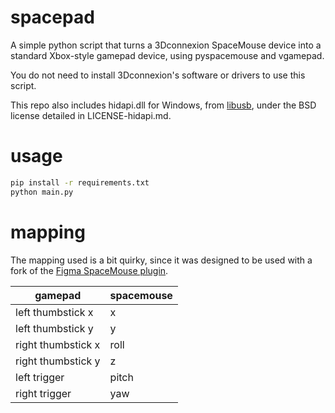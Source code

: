 # spacepad

A simple python script that turns a 3Dconnexion SpaceMouse device into a standard Xbox-style gamepad device, using pyspacemouse and vgamepad.

You do not need to install 3Dconnexion's software or drivers to use this script.

This repo also includes hidapi.dll for Windows, from [libusb](https://github.com/libusb/hidapi), under the BSD license detailed in LICENSE-hidapi.md.

# usage

```bash
pip install -r requirements.txt
python main.py
```

# mapping 

The mapping used is a bit quirky, since it was designed to be used with a fork of the [Figma SpaceMouse plugin](https://github.com/brianpeiris/figma-plugin-spacemouse).

| gamepad | spacemouse |
| - | - |
| left thumbstick x | x |
| left thumbstick y | y |
| right thumbstick x | roll |
| right thumbstick y | z |
| left trigger | pitch |
| right trigger | yaw |
